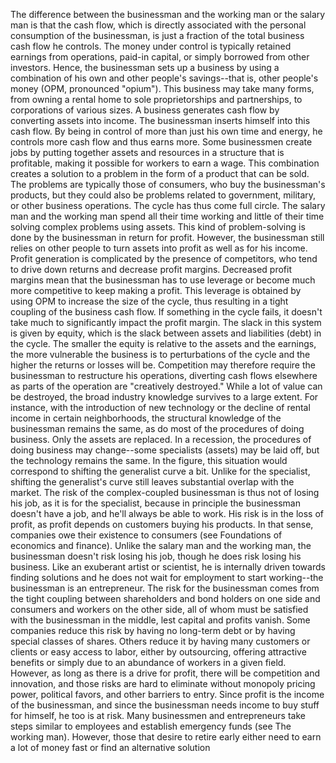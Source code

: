 The difference between the businessman and the working man or the salary
man  is  that  the  cash  flow,  which  is  directly  associated  with  the  personal
consumption of the businessman, is just a fraction of the total business cash flow
he  controls.  The  money  under  control  is  typically  retained  earnings  from
operations, paid-in capital, or simply borrowed from other investors. Hence, the
businessman sets up a business by using a combination of his own and other
people's  savings--that  is,  other  people's  money  (OPM,  pronounced  "opium").
This  business  may  take  many  forms,  from  owning  a  rental  home  to  sole
proprietorships  and  partnerships,  to  corporations  of  various  sizes.  A  business
generates cash flow by converting assets into income. The businessman inserts
himself into this cash flow. By being in control of more than just his own time
and energy, he controls more cash flow and thus earns more.
Some businessmen create jobs by putting together assets and resources in a
structure that is profitable, making it possible for workers to earn a wage. This
combination creates a solution to a problem in the form of a product that can be
sold. The problems are typically those of consumers, who buy the businessman's
products, but they could also be problems related to government,  military,  or
other business operations.
The cycle has thus come full circle. The salary man and the working man
spend all their time working and little of their time solving complex problems
using assets. This kind of problem-solving is done by the businessman in return
for profit. However, the businessman still relies on other people to turn assets
into profit as well as for his income.
Profit generation is complicated by the presence of competitors, who tend to
drive down returns and decrease profit margins. Decreased profit margins mean
that the businessman has to use leverage or become much more competitive to
keep making a profit. This leverage is obtained by using OPM to increase the
size of the cycle, thus resulting in a tight coupling of the business cash flow. If
something  in  the  cycle  fails,  it  doesn't  take  much  to  significantly  impact  the
profit margin. The slack in this system is given by equity, which is the slack
between  assets  and  liabilities  (debt)  in  the  cycle.  The  smaller  the  equity  is
relative to the assets and the earnings, the more vulnerable the business is to
perturbations  of  the  cycle  and  the  higher  the  returns  or  losses  will  be.
Competition may therefore require the businessman to restructure his operations,
diverting  cash  flows  elsewhere  as  parts  of  the  operation  are  "creatively
destroyed."
While a lot of value can be destroyed, the broad industry knowledge survives
to a large extent. For instance, with the introduction of new technology or the
decline of rental income in certain neighborhoods, the structural knowledge of
the  businessman  remains  the  same,  as  do  most  of  the  procedures  of  doing
business. Only the assets are replaced. In a recession, the procedures of doing
business  may  change--some  specialists  (assets)  may  be  laid  off,  but  the
technology remains the same. In the figure, this situation would correspond to
shifting  the  generalist  curve  a  bit.  Unlike  for  the  specialist,  shifting  the
generalist's curve still leaves substantial overlap with the market. The risk of the
complex-coupled  businessman  is  thus  not  of  losing  his  job,  as  it  is  for  the
specialist,  because  in  principle  the  businessman  doesn't  have  a  job,  and  he'll
always be able to work. His risk is in the loss of profit, as profit depends on
customers buying his products. In that sense, companies owe their existence to
consumers (see Foundations of economics and finance).
Unlike the salary man and the working man, the businessman doesn't risk
losing his job, though he does risk losing his business. Like an exuberant artist or
scientist, he is internally driven towards finding solutions and he does not wait
for employment to start working--the businessman is an entrepreneur. The risk
for the businessman comes from the tight coupling between  shareholders  and
bond holders on one side and consumers and workers on the other side, all of
whom  must  be  satisfied  with  the  businessman  in  the  middle,  lest  capital  and
profits vanish. Some companies reduce this risk by having no long-term debt or
by having special classes of shares. Others reduce it by having many customers
or  clients  or  easy  access  to  labor,  either  by  outsourcing,  offering  attractive
benefits or simply due to an abundance of workers in a given field. However, as
long as there is a drive for profit, there will be competition and innovation, and
those  risks  are  hard  to  eliminate  without  monopoly  pricing  power,  political
favors, and other barriers to entry. Since profit is the income of the businessman,
and since the businessman needs income to buy stuff for himself, he too is at
risk. Many businessmen and entrepreneurs take steps similar to employees and
establish emergency funds (see The working man). However, those that desire to
retire early either need to earn a lot of money fast or find an alternative solution

